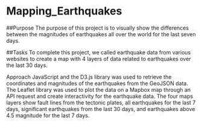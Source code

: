 # Mapping_Earthquakes
##Purpose
The purpose of this project is to visually show the differences between the magnitudes of earthquakes all over the world for the last seven days.

##Tasks
To complete this project, we called earthquake data from various websites to create a map with 4 layers of data related to earthquakes over the last 30 days. 

Approach
JavaScript and the D3.js library was used to retrieve the coordinates and magnitudes of the earthquakes from the GeoJSON data. The Leaflet library was used to plot the data on a Mapbox map through an API request and create interactivity for the earthquake data. The four maps layers show fault lines from the tectonic plates, all earthquakes for the last 7 days, significant earthquakes from the last 30 days, and earthquakes above 4.5 magnitude for the last 7 days.

